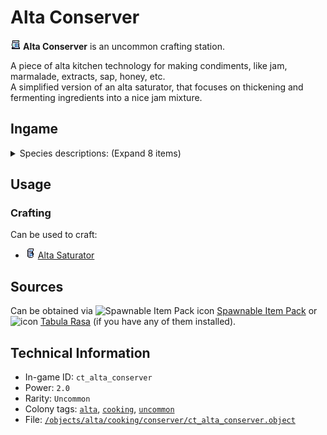 # Alta Conserver

<img src="https://raw.githubusercontent.com/Ceterai/Enternia/main/objects/alta/cooking/conserver/icon.png" alt="Alta Conserver icon" loading="lazy" height="16px" width="auto" /> **Alta Conserver** is an uncommon crafting station.

A piece of alta kitchen technology for making condiments, like jam, marmalade, extracts, sap, honey, etc.  
A simplified version of an alta saturator, that focuses on thickening and fermenting ingredients into a nice jam mixture.

## Ingame

<details markdown="1"><summary>Species descriptions: (Expand 8 items)</summary>

- Alta: A conserver! I can thicken myself some jam in here!
- Apex: This machine produces different condiments.
- Avian: I like the smell of this.
- Floran: A sssmelly ssap machine.
- Glitch: Neutral. A marmalade machine.
- Human: Some tasty jam.
- Hylotl: A device for making various fillings.
- Novakid: Don't mind if I do!

</details>

## Usage

### Crafting

Can be used to craft:

- <img src="https://raw.githubusercontent.com/Ceterai/Enternia/main/objects/alta/cooking/saturator/icon.png" alt="Alta Saturator icon" loading="lazy" height="16px" width="auto" /> [Alta Saturator](https://ceterai.github.io/MyEnternia/Wiki/AltaSaturator)

## Sources

Can be obtained via <img src="https://raw.githubusercontent.com/Silverfeelin/Starbound-SpawnableItemPack/master/interface/sip/iconSmall.png" alt="Spawnable Item Pack icon" width="18" height="14"/> [Spawnable Item Pack](https://steamcommunity.com/sharedfiles/filedetails/?id=733665104) or <img src="https://steamuserimages-a.akamaihd.net/ugc/263843960696222713/3EC9A7C005541F7D577EBCB8C5736B4EFC9973D6/" alt="icon" width="8" height="12"/> [Tabula Rasa](https://community.playstarbound.com/resources/the-tabula-rasa.3222/) (if you have any of them installed).

## Technical Information

- In-game ID: `ct_alta_conserver`
- Power: `2.0`
- Rarity: `Uncommon`
- Colony tags: [`alta`](https://ceterai.github.io/MyEnternia/Wiki/Tags/Alta), [`cooking`](https://ceterai.github.io/MyEnternia/Wiki/Tags/Cooking), [`uncommon`](https://ceterai.github.io/MyEnternia/Wiki/Tags/Uncommon)
- File: [`/objects/alta/cooking/conserver/ct_alta_conserver.object`](https://github.com/Ceterai/Enternia/blob/main/objects/alta/cooking/conserver/ct_alta_conserver.object)
